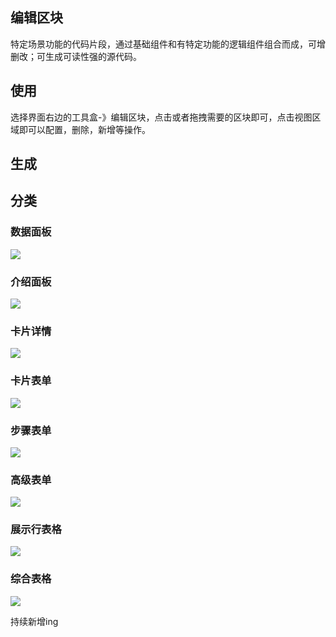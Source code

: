## 编辑区块

特定场景功能的代码片段，通过基础组件和有特定功能的逻辑组件组合而成，可增删改；可生成可读性强的源代码。

## 使用

选择界面右边的工具盒-》编辑区块，点击或者拖拽需要的区块即可，点击视图区域即可以配置，删除，新增等操作。

## 生成


## 分类

### 数据面板
![](https://unpkg.com/@sparrow-vue/images@1.0.1/assets/1000002.png)
### 介绍面板

![](https://unpkg.com/@sparrow-vue/images@1.0.1/assets/1000003.png)

### 卡片详情

![](https://unpkg.com/@sparrow-vue/images@1.0.1/assets/1000001.png)

### 卡片表单

![](https://unpkg.com/@sparrow-vue/images@1.0.1/assets/1000004.png)

### 步骤表单
![](https://unpkg.com/@sparrow-vue/images@1.0.1/assets/1000005.png)


### 高级表单
![](https://unpkg.com/@sparrow-vue/images@1.0.6/assets/1000014.png)

### 展示行表格

![](https://unpkg.com/@sparrow-vue/images@1.0.1/assets/1000006.png)

### 综合表格

![](https://unpkg.com/@sparrow-vue/images@1.0.3/assets/1000013.png)

持续新增ing
